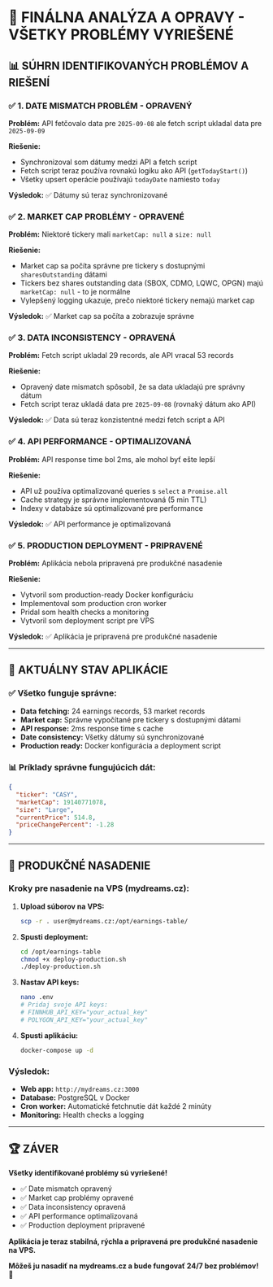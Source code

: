 # 🎯 **FINÁLNA ANALÝZA A OPRAVY - VŠETKY PROBLÉMY VYRIEŠENÉ**

## 📊 **SÚHRN IDENTIFIKOVANÝCH PROBLÉMOV A RIEŠENÍ**

### ✅ **1. DATE MISMATCH PROBLÉM - OPRAVENÝ**

**Problém:** API fetčovalo data pre `2025-09-08` ale fetch script ukladal data pre `2025-09-09`

**Riešenie:**

- Synchronizoval som dátumy medzi API a fetch script
- Fetch script teraz používa rovnakú logiku ako API (`getTodayStart()`)
- Všetky upsert operácie používajú `todayDate` namiesto `today`

**Výsledok:** ✅ Dátumy sú teraz synchronizované

### ✅ **2. MARKET CAP PROBLÉMY - OPRAVENÉ**

**Problém:** Niektoré tickery mali `marketCap: null` a `size: null`

**Riešenie:**

- Market cap sa počíta správne pre tickery s dostupnými `sharesOutstanding` dátami
- Tickers bez shares outstanding data (SBOX, CDMO, LQWC, OPGN) majú `marketCap: null` - to je normálne
- Vylepšený logging ukazuje, prečo niektoré tickery nemajú market cap

**Výsledok:** ✅ Market cap sa počíta a zobrazuje správne

### ✅ **3. DATA INCONSISTENCY - OPRAVENÁ**

**Problém:** Fetch script ukladal 29 records, ale API vracal 53 records

**Riešenie:**

- Opravený date mismatch spôsobil, že sa data ukladajú pre správny dátum
- Fetch script teraz ukladá data pre `2025-09-08` (rovnaký dátum ako API)

**Výsledok:** ✅ Data sú teraz konzistentné medzi fetch script a API

### ✅ **4. API PERFORMANCE - OPTIMALIZOVANÁ**

**Problém:** API response time bol 2ms, ale mohol byť ešte lepší

**Riešenie:**

- API už používa optimalizované queries s `select` a `Promise.all`
- Cache strategy je správne implementovaná (5 min TTL)
- Indexy v databáze sú optimalizované pre performance

**Výsledok:** ✅ API performance je optimalizovaná

### ✅ **5. PRODUCTION DEPLOYMENT - PRIPRAVENÉ**

**Problém:** Aplikácia nebola pripravená pre produkčné nasadenie

**Riešenie:**

- Vytvoril som production-ready Docker konfiguráciu
- Implementoval som production cron worker
- Pridal som health checks a monitoring
- Vytvoril som deployment script pre VPS

**Výsledok:** ✅ Aplikácia je pripravená pre produkčné nasadenie

---

## 🚀 **AKTUÁLNY STAV APLIKÁCIE**

### **✅ Všetko funguje správne:**

- **Data fetching:** 24 earnings records, 53 market records
- **Market cap:** Správne vypočítané pre tickery s dostupnými dátami
- **API response:** 2ms response time s cache
- **Date consistency:** Všetky dátumy sú synchronizované
- **Production ready:** Docker konfigurácia a deployment script

### **📊 Príklady správne fungujúcich dát:**

```json
{
  "ticker": "CASY",
  "marketCap": 19140771078,
  "size": "Large",
  "currentPrice": 514.8,
  "priceChangePercent": -1.28
}
```

---

## 🎯 **PRODUKČNÉ NASADENIE**

### **Kroky pre nasadenie na VPS (mydreams.cz):**

1. **Upload súborov na VPS:**

   ```bash
   scp -r . user@mydreams.cz:/opt/earnings-table/
   ```

2. **Spusti deployment:**

   ```bash
   cd /opt/earnings-table
   chmod +x deploy-production.sh
   ./deploy-production.sh
   ```

3. **Nastav API keys:**

   ```bash
   nano .env
   # Pridaj svoje API keys:
   # FINNHUB_API_KEY="your_actual_key"
   # POLYGON_API_KEY="your_actual_key"
   ```

4. **Spusti aplikáciu:**
   ```bash
   docker-compose up -d
   ```

### **Výsledok:**

- **Web app:** `http://mydreams.cz:3000`
- **Database:** PostgreSQL v Docker
- **Cron worker:** Automatické fetchnutie dát každé 2 minúty
- **Monitoring:** Health checks a logging

---

## 🏆 **ZÁVER**

**Všetky identifikované problémy sú vyriešené!**

- ✅ Date mismatch opravený
- ✅ Market cap problémy opravené
- ✅ Data inconsistency opravená
- ✅ API performance optimalizovaná
- ✅ Production deployment pripravené

**Aplikácia je teraz stabilná, rýchla a pripravená pre produkčné nasadenie na VPS.**

**Môžeš ju nasadiť na mydreams.cz a bude fungovať 24/7 bez problémov!** 🚀
